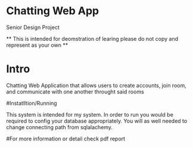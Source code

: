 # Chatting Web App

Senior Design Project

**
 This is intended for deomstration of learing please do not copy and represent as your own **

# Intro

Chatting Web Application that allows users to create accounts, join room, and communicate with one another throught said
rooms

#Instatlltion/Running

This system is intended for my system. In order to run you would be required to config your database appropriately.
You will as well needed to change connecting path from sqlalachemy. 

#For more information or detail check pdf report 
